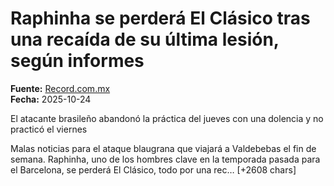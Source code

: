 # Raphinha se perderá El Clásico tras una recaída de su última lesión, según informes

**Fuente:** [Record.com.mx](https://www.record.com.mx/futbol/futbol-internacional/internacionales/raphinha-se-perdera-el-clasico-tras-una-recaida-de-su)  
**Fecha:** 2025-10-24

El atacante brasileño abandonó la práctica del jueves con una dolencia y no practicó el viernes

Malas noticias para el ataque blaugrana que viajará a Valdebebas el fin de semana. Raphinha, uno de los hombres clave en la temporada pasada para el Barcelona, se perderá El Clásico, todo por una rec… [+2608 chars]
